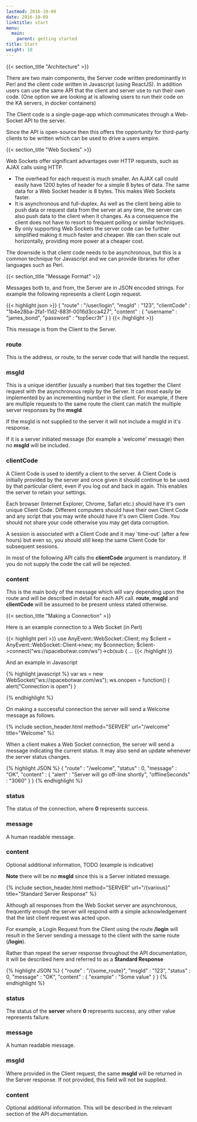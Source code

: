 ```yaml
---
lastmod: 2016-10-09
date: 2016-10-09
linktitle: start 
menu:
  main:
    parent: getting started
title: Start
weight: 10
---
```


{{< section_title  "Architecture" >}}

There are two main components, the Server code written predominantly in Perl
and the client code written in Javascript (using ReactJS). In addition users
can use the same API that the client and server use to run their own code.
(One option we are looking at is allowing users to run their code on the
KA servers, in docker containers) 

The Client code is a single-page-app which communicates through a Web-Socket
API to the server. 

Since the API is open-source then this offers the opportunity for third-party
clients to be written which can be used to drive a users empire.

{{< section_title  "Web Sockets" >}}

Web Sockets offer significant advantages over HTTP requests, such as AJAX calls 
using HTTP.

  * The overhead for each request is much smaller. An AJAX call could easily 
have 1200 bytes of header for a simple 8 bytes of data. The same data for a 
Web Socket header is 8 bytes. This makes Web Sockets faster.
  * It is asynchronous and full-duplex. As well as the client being able to
push data or request data from the server at any time, the server can also push
data to the client when it changes. As a consequence the client does not have
to resort to frequent polling or similar techniques.
  * By only supporting Web Sockets the server code can be further simplified
making it much faster and cheaper. We can then scale out horizontally,
providing more power at a cheaper cost.

The downside is that client code needs to be asynchronous, but this is a common
technique for Javascript and we can provide libraries for other languages 
such as Perl.


{{< section_title  "Message Format" >}}

Messages both to, and from, the Server are in JSON encoded strings. For
example the following represents a client Login request.

{{< highlight json >}}
{
  "route"       : "/user/login",
  "msgId"       : "123",
  "clientCode"  : "1b4e28ba-2fa1-11d2-883f-0016d3cca427",
  "content" : {
    "username"      : "james_bond",
    "password"      : "top5ecr3t"
  }
}
{{< /highlight >}}

This message is from the Client to the Server.

### route

This is the address, or route, to the server code that will handle the 
request.

### msgId

This is a unique identifier (usually a number) that ties together the Client
request with the asynchronous reply by the Server. It can most easily be
implemented by an incrementing number in the client. For example, if there
are multiple requests to the same route the client can match the multiple
server responses by the **msgId**.

If the msgId is not supplied to the server it will not include a msgId in it's response.

If it is a server initiated message (for example a 'welcome' message) then
no **msgId** will be included.

### clientCode

A Client Code is used to identify a client to the server. A Client Code is initially 
provided by the server and once given it should continue to be used by that
particular client, even if you log out and back in again. This enables the 
server to retain your settings.

Each browser (Internet Explorer, Chrome, Safari etc.) should have it's own unique
Client Code. Different computers should have their own Client Code and any script
that you may write should have it's own Client Code. You should not share your 
code otherwise you may get data corruption.

A session is associated with a Client Code and it may 'time-out' (after a few 
hours) but even so, you should still keep the same Client Code for subsequent 
sessions.

In most of the following API calls the **clientCode** argument is mandatory.
If you do not supply the code the call will be rejected.

### content

This is the main body of the message which will vary depending upon the route
and will be described in detail for each API call. **route**, **msgId**
and **clientCode** will be assumed to be present unless stated otherwise.


{{< section_title  "Making a Connection" >}}

Here is an example connection to a Web Socket (in Perl)

{{< highlight perl >}}
use AnyEvent::WebSocket::Client;
my $client = AnyEvent::WebSocket::Client->new;
my $connection;
$client->connect("ws://spacebotwar.com/ws")->cb(sub {
   ...
{{< /highlight }}

And an example in Javascript

{% highlight javascript %}
var ws = new WebSocket("ws://spacebotwar.com/ws");
ws.onopen = function() {
  alert("Connection is open")
}

{% endhighlight %}

On making a successful connection the server will send a Welcome message as follows.




{% include section_header.html method="SERVER" url="/welcome" title="Welcome" %}

When a client makes a Web Socket connection, the server will send a message indicating the
current status. It may also send an update whenever the server status changes.

{% highlight JSON %}
{
  "route"       : "/welcome",
  "status"      : 0,
  "message"     : "OK",
  "content" : {
    "alert"           : "Server will go off-line shortly",
    "offlineSeconds"  : "3060"
  }
}
{% endhighlight %}

### status

The status of the connection, where **0** represents success.

### message

A human readable message.

<h3>content</h3>

Optional additional information, TODO (example is indicative)

**Note** there will be no **msgId** since this is a Server initiated message.



{% include section_header.html method="SERVER" url="/{various}" title="Standard Server Response" %}

Although all responses from the Web Socket server are asynchronous, frequently enough
the server will respond with a simple acknowledgement that the last client request
was acted upon.

For example, a Login Request from the Client using the route **/login** will result in
the Server sending a message to the client with the same route (**/login**).

Rather than repeat the server response throughout the API documentation, it will be
described here and referred to as a **Standard Response**

{% highlight JSON %}
{
  "route"       : "/{some_route}",
  "msgId"       : "123",
  "status"      : 0,
  "message"     : "OK",
  "content"     : {
    "example"       : "Some value"
  }
}
{% endhighlight %}

### status

The status of the **server** where **0** represents success, any other value represents failure.

### message

A human readable message.

### msgId

Where provided in the Client request, the same **msgId** will be returned in the Server response.
If not provided, this field will not be supplied.


<h3>content</h3>

Optional additional information. This will be described in the relevant section of the API
documentation.


